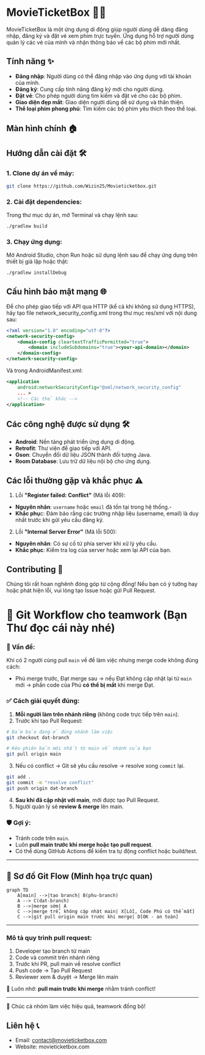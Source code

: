 # MovieTicketBox 🎥🍿

MovieTicketBox là một ứng dụng di động giúp người dùng dễ dàng đăng nhập, đăng ký và đặt vé xem phim trực tuyến. Ứng dụng hỗ trợ người dùng quản lý các vé của mình và nhận thông báo về các bộ phim mới nhất.


## Tính năng ✨

- **Đăng nhập**: Người dùng có thể đăng nhập vào ứng dụng với tài khoản của mình.
- **Đăng ký**: Cung cấp tính năng đăng ký mới cho người dùng.
- **Đặt vé**: Cho phép người dùng tìm kiếm và đặt vé cho các bộ phim.
- **Giao diện đẹp mắt**: Giao diện người dùng dễ sử dụng và thân thiện.
- **Thể loại phim phong phú**: Tìm kiếm các bộ phim yêu thích theo thể loại.


## Màn hình chính 🏠




## Hướng dẫn cài đặt 🛠️

### 1. Clone dự án về máy:

```bash
git clone https://github.com/Wizin25/Movieticketbox.git
```
### 2. Cài đặt dependencies:
Trong thư mục dự án, mở Terminal và chạy lệnh sau:

```bash
./gradlew build
```
### 3. Chạy ứng dụng:
Mở Android Studio, chọn Run hoặc sử dụng lệnh sau để chạy ứng dụng trên thiết bị giả lập hoặc thật:

```bash
./gradlew installDebug
```

## Cấu hình bảo mật mạng 🌐
Để cho phép giao tiếp với API qua HTTP (kể cả khi không sử dụng HTTPS), hãy tạo file network_security_config.xml trong thư mục res/xml với nội dung sau:

```xml
<?xml version="1.0" encoding="utf-8"?>
<network-security-config>
    <domain-config cleartextTrafficPermitted="true">
        <domain includeSubdomains="true"><your-api-domain></domain>
    </domain-config>
</network-security-config>
```
Và trong AndroidManifest.xml:

```xml
<application
    android:networkSecurityConfig="@xml/network_security_config"
    ... >
    <!-- Các thẻ khác -->
</application>
```
## Các công nghệ được sử dụng 🛠️
- **Android**: Nền tảng phát triển ứng dụng di động.
- **Retrofit**: Thư viện để giao tiếp với API.
- **Gson**: Chuyển đổi dữ liệu JSON thành đối tượng Java.
- **Room Database**: Lưu trữ dữ liệu nội bộ cho ứng dụng.
## Các lỗi thường gặp và khắc phục ⚠️
 1. Lỗi **"Register failed: Conflict"** (Mã lỗi 409):
- **Nguyên nhân**: `username` hoặc `email` đã tồn tại trong hệ thống.-
- **Khắc phụ**c: Đảm bảo rằng các trường nhập liệu (username, email) là duy nhất trước khi gửi yêu cầu đăng ký.
 2. Lỗi **"Internal Server Error"** (Mã lỗi 500):
- **Nguyên nhân**: Có sự cố từ phía server khi xử lý yêu cầu.
- **Khắc phục**: Kiểm tra log của server hoặc xem lại API của bạn.
## Contributing 🤝
Chúng tôi rất hoan nghênh đóng góp từ cộng đồng! Nếu bạn có ý tưởng hay hoặc phát hiện lỗi, vui lòng tạo Issue hoặc gửi Pull Request.
# 👥 Git Workflow cho teamwork (Bạn Thư đọc cái này nhé)

### 🚨 Vấn đề:
Khi có 2 người cùng pull `main` về để làm việc nhưng merge code không đúng cách:
- Phú merge trước, Đạt merge sau → nếu Đạt không cập nhật lại từ `main` mới → phần code của Phú **có thể bị mất** khi merge Đạt.

### ✅ Cách giải quyết đúng:
1. **Mỗi người làm trên nhánh riêng** (không code trực tiếp trên `main`).
2. Trước khi tạo Pull Request:
```sh
# Đảm bảo đang ở đúng nhánh làm việc
git checkout dat-branch

# Kéo phiên bản mới nhất từ main về nhánh của bạn
git pull origin main
```

3. Nếu có conflict → Git sẽ yêu cầu resolve → resolve xong `commit` lại.
```sh
git add .
git commit -m "resolve conflict"
git push origin dat-branch
```
4. **Sau khi đã cập nhật với main**, mới được tạo Pull Request.
5. Người quản lý sẽ **review & merge** lên main.

### 🛡️ Gợi ý:
- Tránh code trên `main`.
- Luôn **pull main trước khi merge hoặc tạo pull request**.
- Có thể dùng GitHub Actions để kiểm tra tự động conflict hoặc build/test.

---

## 🧭 Sơ đồ Git Flow (Minh họa trực quan)

```mermaid
graph TD
    A[main] -->|tạo branch| B(phu-branch)
    A --> C(dat-branch)
    B -->|merge sớm| A
    C -->|merge trễ, không cập nhật main| X[Lỗi, Code Phú có thể mất]
    C -->|git pull origin main trước khi merge| D[OK - an toàn]
```

---

### Mô tả quy trình pull request:
1. Developer tạo branch từ main
2. Code và commit trên nhánh riêng
3. Trước khi PR, pull main về resolve conflict
4. Push code → Tạo Pull Request
5. Reviewer xem & duyệt → Merge lên main

📌 Luôn nhớ: **pull main trước khi merge** nhằm tránh conflict!

---
🎉 Chúc cả nhóm làm việc hiệu quả, teamwork đồng bộ!

## Liên hệ 📞   
- Email: contact@movieticketbox.com
- Website: movieticketbox.com
